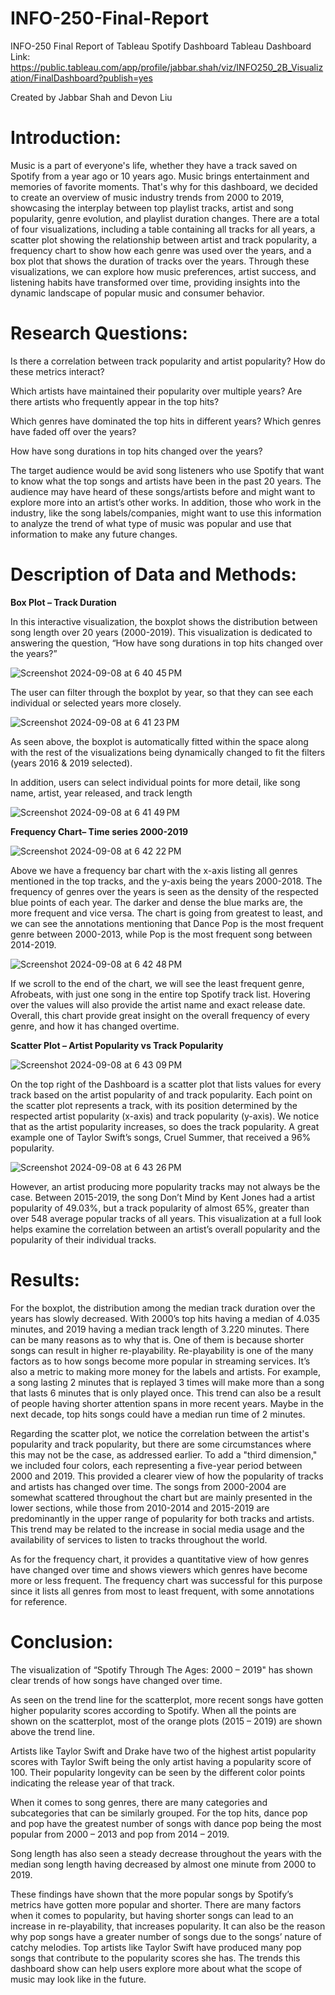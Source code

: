 # INFO-250-Final-Report
INFO-250 Final Report of Tableau Spotify Dashboard
Tableau Dashboard Link: https://public.tableau.com/app/profile/jabbar.shah/viz/INFO250_2B_Visualization/FinalDashboard?publish=yes

Created by Jabbar Shah and Devon Liu



# Introduction: 
Music is a part of everyone's life, whether they have a track saved on Spotify from a year ago or 10 years ago. Music brings entertainment and memories of favorite moments. That's why for this dashboard, we decided to create an overview of music industry trends from 2000 to 2019, showcasing the interplay between top playlist tracks, artist and song popularity, genre evolution, and playlist duration changes. There are a total of four visualizations, including a table containing all tracks for all years, a scatter plot showing the relationship between artist and track popularity, a frequency chart to show how each genre was used over the years, and a box plot that shows the duration of tracks over the years. Through these visualizations, we can explore how music preferences, artist success, and listening habits have transformed over time, providing insights into the dynamic landscape of popular music and consumer behavior.

# Research Questions: 

Is there a correlation between track popularity and artist popularity? How do these metrics interact? 

Which artists have maintained their popularity over multiple years? Are there artists who frequently appear in the top hits? 

Which genres have dominated the top hits in different years? Which genres have faded off over the years?   

How have song durations in top hits changed over the years? 

 
The target audience would be avid song listeners who use Spotify that want to know what the top songs and artists have been in the past 20 years. The audience may have heard of these songs/artists before and might want to explore more into an artist’s other works. In addition, those who work in the industry, like the song labels/companies, might want to use this information to analyze the trend of what type of music was popular and use that information to make any future changes. 

 
# Description of Data and Methods: 


**Box Plot – Track Duration**

In this interactive visualization, the boxplot shows the distribution between song length over 20 years (2000-2019). This visualization is dedicated to answering the question, “How have song durations in top hits changed over the years?” 

![Screenshot 2024-09-08 at 6 40 45 PM](https://github.com/user-attachments/assets/52db516c-45c0-4298-a367-d0d9ffcfacd8)

The user can filter through the boxplot by year, so that they can see each individual or selected years more closely. 

![Screenshot 2024-09-08 at 6 41 23 PM](https://github.com/user-attachments/assets/9a83e655-8e8f-4949-b446-7b32e361f072)


As seen above, the boxplot is automatically fitted within the space along with the rest of the visualizations being dynamically changed to fit the filters (years 2016 & 2019 selected). 

In addition, users can select individual points for more detail, like song name, artist, year released, and track length 

 
![Screenshot 2024-09-08 at 6 41 49 PM](https://github.com/user-attachments/assets/0c68dc2f-db50-44d8-aac1-9e94ba9f6876)

 
**Frequency Chart– Time series 2000-2019**

![Screenshot 2024-09-08 at 6 42 22 PM](https://github.com/user-attachments/assets/3c616413-c393-4a71-9cf5-fbd673b17816)


Above we have a frequency bar chart with the x-axis listing all genres mentioned in the top tracks, and the y-axis being the years 2000-2018. The frequency of genres over the years is seen as the density of the respected blue points of each year. The darker and dense the blue marks are, the more frequent and vice versa. The chart is going from greatest to least, and we can see the annotations mentioning that Dance Pop is the most frequent genre between 2000-2013, while Pop is the most frequent song between 2014-2019.  

![Screenshot 2024-09-08 at 6 42 48 PM](https://github.com/user-attachments/assets/e3d57abe-81de-4d03-a25d-6d18dff00ec1)

If we scroll to the end of the chart, we will see the least frequent genre, Afrobeats, with just one song in the entire top Spotify track list. Hovering over the values will also provide the artist name and exact release date. Overall, this chart provide great insight on the overall frequency of every genre, and how it has changed overtime.  

 

**Scatter Plot – Artist Popularity vs Track Popularity**

![Screenshot 2024-09-08 at 6 43 09 PM](https://github.com/user-attachments/assets/fcae479e-ca8c-41ff-a72c-2f50632c5b22)


On the top right of the Dashboard is a scatter plot that lists values for every track based on the artist popularity of and track popularity. Each point on the scatter plot represents a track, with its position determined by the respected artist popularity (x-axis) and track popularity (y-axis). We notice that as the artist popularity increases, so does the track popularity. A great example one of Taylor Swift’s songs, Cruel Summer, that received a 96% popularity.  

![Screenshot 2024-09-08 at 6 43 26 PM](https://github.com/user-attachments/assets/bad0228b-9430-4d4b-8024-1d13d82e8e29)

However, an artist producing more popularity tracks may not always be the case. Between 2015-2019,  the song Don’t Mind by Kent Jones had a artist popularity of 49.03%, but a track popularity of almost 65%, greater than over 548 average popular tracks of all years. This visualization at a full look helps examine the correlation between an artist’s overall popularity and the popularity of their individual tracks. 

# Results: 

For the boxplot, the distribution among the median track duration over the years has slowly decreased. With 2000’s top hits having a median of 4.035 minutes, and 2019 having a median track length of 3.220 minutes. There can be many reasons as to why that is. One of them is because shorter songs can result in higher re-playability. Re-playability is one of the many factors as to how songs become more popular in streaming services. It’s also a metric to making more money for the labels and artists. For example, a song lasting 2 minutes that is replayed 3 times will make more than a song that lasts 6 minutes that is only played once. This trend can also be a result of people having shorter attention spans in more recent years. Maybe in the next decade, top hits songs could have a median run time of 2 minutes. 

 

Regarding the scatter plot, we notice the correlation between the artist's popularity and track popularity, but there are some circumstances where this may not be the case, as addressed earlier. To add a "third dimension," we included four colors, each representing a five-year period between 2000 and 2019. This provided a clearer view of how the popularity of tracks and artists has changed over time. The songs from 2000-2004 are somewhat scattered throughout the chart but are mainly presented in the lower sections, while those from 2010-2014 and 2015-2019 are predominantly in the upper range of popularity for both tracks and artists. This trend may be related to the increase in social media usage and the availability of services to listen to tracks throughout the world. 

As for the frequency chart, it provides a quantitative view of how genres have changed over time and shows viewers which genres have become more or less frequent. The frequency chart was successful for this purpose since it lists all genres from most to least frequent, with some annotations for reference. 

 

# Conclusion: 

The visualization of “Spotify Through The Ages: 2000 – 2019" has shown clear trends of how songs have changed over time.  

As seen on the trend line for the scatterplot, more recent songs have gotten higher popularity scores according to Spotify. When all the points are shown on the scatterplot, most of the orange plots (2015 – 2019) are shown above the trend line. 

Artists like Taylor Swift and Drake have two of the highest artist popularity scores with Taylor Swift being the only artist having a popularity score of 100. Their popularity longevity can be seen by the different color points indicating the release year of that track. 

When it comes to song genres, there are many categories and subcategories that can be similarly grouped. For the top hits, dance pop and pop have the greatest number of songs with dance pop being the most popular from 2000 – 2013 and pop from 2014 – 2019. 

Song length has also seen a steady decrease throughout the years with the median song length having decreased by almost one minute from 2000 to 2019.  

These findings have shown that the more popular songs by Spotify’s metrics have gotten more popular and shorter. There are many factors when it comes to popularity, but having shorter songs can lead to an increase in re-playability, that increases popularity. It can also be the reason why pop songs have a greater number of songs due to the songs’ nature of catchy melodies. Top artists like Taylor Swift have produced many pop songs that contribute to the popularity scores she has. The trends this dashboard show can help users explore more about what the scope of music may look like in the future. 

 

 
